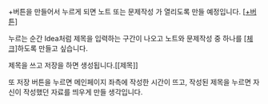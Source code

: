 

+버튼을 만들어서 누르게 되면 노트 또는 문제작성 가 열리도록 만들 예정입니다.
[[+버튼]](https://github.com/SeeSawm01/java-practice-04-2019012612/blob/main/Mid-Term%20test/%2B%EB%B2%84%ED%8A%BC.md)

누르는 순간 Idea처럼 제목을 입력하는 구간이 나오고 노트와 문제작성 중 하나를 [[체크]](https://github.com/SeeSawm01/java-practice-04-2019012612/blob/main/Mid-Term%20test/%EC%B2%B4%ED%81%AC.md)하도록 만들고 싶습니다. 

제목을 쓰고 저장을 하면 생성됩니다.[[제목]]



또 저장 버튼을 누르면 메인페이지 좌측에 작성한 시간이 뜨고, 작성된 제목을 누르면 자신이 작성했던 자료를 띄우게 만들 생각입니다.
